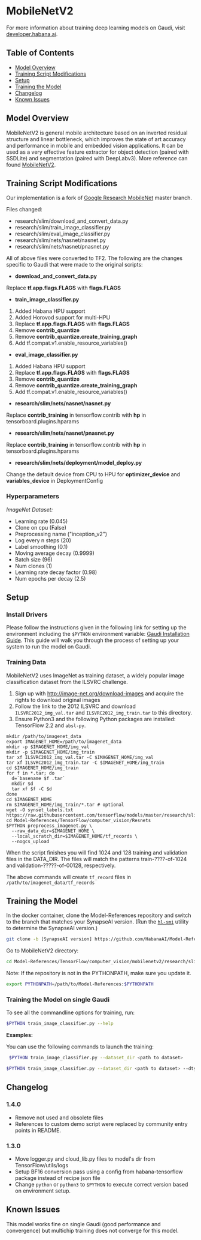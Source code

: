 # MobileNetV2
For more information about training deep learning models on Gaudi, visit [developer.habana.ai](https://developer.habana.ai/resources/).

## Table of Contents
* [Model Overview](#model-overview)
* [Training Script Modifications](#training-script-modifications)
* [Setup](#setup)
* [Training the Model](#training-the-model)
* [Changelog](#changelog)
* [Known Issues](#known-issues)


## Model Overview

MobileNetV2 is general mobile architecture based on an inverted residual structure and linear bottleneck, which improves the state of art accuracy and performance in mobile and embedded vision applications. It can be used as a very effective feature extractor for object detection (paired with SSDLite) and segmentation (paired with DeepLabv3). More reference can found [MobileNetV2](https://arxiv.org/pdf/1801.04381.pdf).


## Training Script Modifications

Our implementation is a fork of [Google Research MobileNet](https://github.com/tensorflow/models/tree/master/research/slim/nets/mobilenet) master branch.

Files changed:

-   research/slim/download\_and\_convert\_data.py
-   research/slim/train\_image\_classifier.py
-   research/slim/eval\_image\_classifier.py
-   research/slim/nets/nasnet/nasnet.py
-   research/slim/nets/nasnet/pnasnet.py

All of above files were converted to TF2.
The following are the changes specific to Gaudi that were made to the original scripts:

-  **download\_and\_convert\_data.py**

Replace **tf.app.flags.FLAGS** with **flags.FLAGS**

-  **train\_image\_classifier.py**

1. Added Habana HPU support
2. Added Horovod support for multi-HPU
3. Replace **tf.app.flags.FLAGS** with **flags.FLAGS**
4. Remove **contrib_quantize**
5. Remove **contrib_quantize.create_training_graph**
6. Add tf.compat.v1.enable_resource_variables()

-  **eval\_image\_classifier.py**

1. Added Habana HPU support
2. Replace **tf.app.flags.FLAGS** with **flags.FLAGS**
3. Remove **contrib_quantize**
4. Remove **contrib_quantize.create_training_graph**
5. Add tf.compat.v1.enable_resource_variables()

-  **research/slim/nets/nasnet/nasnet.py**

Replace **contrib_training** in tensorflow.contrib with **hp** in tensorboard.plugins.hparams

-  **research/slim/nets/nasnet/pnasnet.py**

Replace **contrib_training** in tensorflow.contrib with **hp** in tensorboard.plugins.hparams

-  **research/slim/nets/deployment/model_deploy.py**

Change the default device from CPU to HPU for **optimizer_device** and **variables_device** in DeploymentConfig

### Hyperparameters

*ImageNet Dataset:*

* Learning rate (0.045)
* Clone on cpu (False)
* Preprocessing name ("inception_v2")
* Log every n steps (20)
* Label smoothing (0.1)
* Moving average decay (0.9999)
* Batch size (96)
* Num clones (1)
* Learning rate decay factor (0.98)
* Num epochs per decay (2.5)

## Setup
### Install Drivers

Please follow the instructions given in the following link for setting up the
environment including the `$PYTHON` environment variable: [Gaudi Installation
Guide](https://docs.habana.ai/en/latest/Installation_Guide/GAUDI_Installation_Guide.html).
This guide will walk you through the process of setting up your system to run
the model on Gaudi.

### Training Data

MobileNetV2 uses ImageNet as training dataset, a widely popular image
classification dataset from the ILSVRC challenge.

1. Sign up with http://image-net.org/download-images and acquire the rights to download original images
2. Follow the link to the 2012 ILSVRC
 and download `ILSVRC2012_img_val.tar` and `ILSVRC2012_img_train.tar` to this directory.
3. Ensure Python3 and the following Python packages are installed: TensorFlow 2.2 and `absl-py`.

```
mkdir /path/to/imagenet_data
export IMAGENET_HOME=/path/to/imagenet_data
mkdir -p $IMAGENET_HOME/img_val
mkdir -p $IMAGENET_HOME/img_train
tar xf ILSVRC2012_img_val.tar -C $IMAGENET_HOME/img_val
tar xf ILSVRC2012_img_train.tar -C $IMAGENET_HOME/img_train
cd $IMAGENET_HOME/img_train
for f in *.tar; do
  d=`basename $f .tar`
  mkdir $d
  tar xf $f -C $d
done
cd $IMAGENET_HOME
rm $IMAGENET_HOME/img_train/*.tar # optional
wget -O synset_labels.txt https://raw.githubusercontent.com/tensorflow/models/master/research/slim/datasets/imagenet_2012_validation_synset_labels.txt
cd Model-References/TensorFlow/computer_vision/Resnets
$PYTHON preprocess_imagenet.py \
  --raw_data_dir=$IMAGENET_HOME \
  --local_scratch_dir=$IMAGENET_HOME/tf_records \
  --nogcs_upload
```

When the script finishes you will find 1024 and 128 training and validation files in the DATA_DIR. The files will match the patterns train-????-of-1024 and validation-?????-of-00128, respectively.

The above commands will create `tf_record` files in `/path/to/imagenet_data/tf_records`

## Training the Model

In the docker container, clone the Model-References repository and switch to the branch that
matches your SynapseAI version. (Run the
[`hl-smi`](https://docs.habana.ai/en/latest/Management_and_Monitoring/System_Management_Tools_Guide/System_Management_Tools.html#hl-smi-utility-options)
utility to determine the SynapseAI version.)

```bash
git clone -b [SynapseAI version] https://github.com/HabanaAI/Model-References
```
Go to MobileNetV2 directory:

```bash
cd Model-References/TensorFlow/computer_vision/mobilenetv2/research/slim
```

Note: If the repository is not in the PYTHONPATH, make sure you update it.
```bash
export PYTHONPATH=/path/to/Model-References:$PYTHONPATH
```

### Training the Model on single Gaudi

To see all the commandline options for training, run:

```bash
$PYTHON train_image_classifier.py --help
```

**Examples:**

You can use the following commands to launch the training:

```bash
 $PYTHON train_image_classifier.py --dataset_dir <path to dataset>
```
```bash
$PYTHON train_image_classifier.py --dataset_dir <path to dataset> --dtype bf16
```

## Changelog
### 1.4.0
* Remove not used and obsolete files
* References to custom demo script were replaced by community entry points in README.
### 1.3.0
* Move logger.py and cloud_lib.py files to model's dir from TensorFlow/utils/logs
* Setup BF16 conversion pass using a config from habana-tensorflow package instead of recipe json file
* Change `python` or `python3` to `$PYTHON` to execute correct version based on environment setup.

## Known Issues

This model works fine on single Gaudi (good performance and convergence) but multichip training does not converge for this model.
